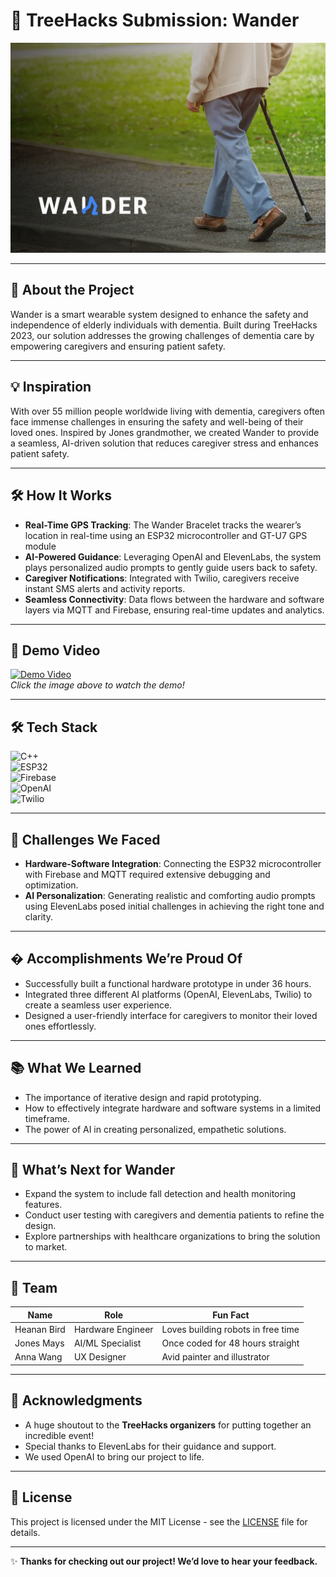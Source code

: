 # 🌳 TreeHacks Submission: Wander

![Banner Image](wanderrender.png)  

---

## 🚀 **About the Project**

Wander is a smart wearable system designed to enhance the safety and independence of elderly individuals with dementia. Built during TreeHacks 2023, our solution addresses the growing challenges of dementia care by empowering caregivers and ensuring patient safety.

---

## 💡 **Inspiration**

With over 55 million people worldwide living with dementia, caregivers often face immense challenges in ensuring the safety and well-being of their loved ones. Inspired by Jones grandmother, we created Wander to provide a seamless, AI-driven solution that reduces caregiver stress and enhances patient safety.

---

## 🛠️ **How It Works**


- **Real-Time GPS Tracking**: The Wander Bracelet tracks the wearer’s location in real-time using an ESP32 microcontroller and GT-U7 GPS module 
- **AI-Powered Guidance**: Leveraging OpenAI and ElevenLabs, the system plays personalized audio prompts to gently guide users back to safety.  
- **Caregiver Notifications**: Integrated with Twilio, caregivers receive instant SMS alerts and activity reports.  
- **Seamless Connectivity**: Data flows between the hardware and software layers via MQTT and Firebase, ensuring real-time updates and analytics.  

---

## 🎥 **Demo Video**

[![Demo Video](https://via.placeholder.com/800x450)](https://www.youtube.com/watch?v=your-video-link)  
*Click the image above to watch the demo!*

---

## 🛠️ **Tech Stack**

![C++](https://img.shields.io/badge/C++-00599C?style=for-the-badge&logo=c%2B%2B&logoColor=white)  
![ESP32](https://img.shields.io/badge/ESP32-000000?style=for-the-badge&logo=espressif&logoColor=white)  
![Firebase](https://img.shields.io/badge/Firebase-FFCA28?style=for-the-badge&logo=firebase&logoColor=black)  
![OpenAI](https://img.shields.io/badge/OpenAI-412991?style=for-the-badge&logo=openai&logoColor=white)  
![Twilio](https://img.shields.io/badge/Twilio-F22F46?style=for-the-badge&logo=twilio&logoColor=white)  

---

## 🧠 **Challenges We Faced**

- **Hardware-Software Integration**: Connecting the ESP32 microcontroller with Firebase and MQTT required extensive debugging and optimization.  
- **AI Personalization**: Generating realistic and comforting audio prompts using ElevenLabs posed initial challenges in achieving the right tone and clarity.  

---

## � **Accomplishments We’re Proud Of**

- Successfully built a functional hardware prototype in under 36 hours.  
- Integrated three different AI platforms (OpenAI, ElevenLabs, Twilio) to create a seamless user experience.  
- Designed a user-friendly interface for caregivers to monitor their loved ones effortlessly.  

---

## 📚 **What We Learned**

- The importance of iterative design and rapid prototyping.  
- How to effectively integrate hardware and software systems in a limited timeframe.  
- The power of AI in creating personalized, empathetic solutions.  

---

## 🚀 **What’s Next for Wander**

- Expand the system to include fall detection and health monitoring features.  
- Conduct user testing with caregivers and dementia patients to refine the design.  
- Explore partnerships with healthcare organizations to bring the solution to market.  

---

## 👥 **Team**


| Name            | Role                     | Fun Fact                          |  
|-----------------|--------------------------|-----------------------------------|  
| Heanan Bird     | Hardware Engineer        | Loves building robots in free time |  
| Jones Mays      | AI/ML Specialist         | Once coded for 48 hours straight  |  
| Anna Wang       | UX Designer              | Avid painter and illustrator      |  

---

## 🙏 **Acknowledgments**

- A huge shoutout to the **TreeHacks organizers** for putting together an incredible event!  
- Special thanks to ElevenLabs for their guidance and support.  
- We used OpenAI to bring our project to life.  

---


## 📄 **License**

This project is licensed under the MIT License - see the [LICENSE](LICENSE) file for details.  

---

✨ **Thanks for checking out our project! We’d love to hear your feedback.**  
